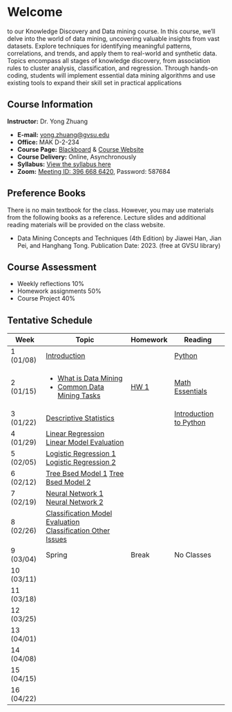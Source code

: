 # Welcome

to our Knowledge Discovery and Data mining course. In this course, we’ll delve into the world of data mining, uncovering valuable insights from vast datasets. Explore techniques for identifying meaningful patterns, correlations, and trends, and apply them to real-world and synthetic data. Topics encompass all stages of knowledge discovery, from association rules to cluster analysis, classification, and regression. Through hands-on coding, students will implement essential data mining algorithms and use existing tools to expand their skill set in practical applications

## Course Information

**Instructor:** Dr. Yong Zhuang

- <i class="fa fa-envelope"></i> **E-mail:** [yong.zhuang@gvsu.edu](mailto:yong.zhuang@gvsu.edu)
- <i class="fa fa-building"></i> **Office:** MAK D-2-234
- <i class="fa fa-book"></i> **Course Page:** [Blackboard](https://lms.gvsu.edu/) & [Course Website](https://gvsu-cis635.github.io)
- <i class="fa fa-chalkboard-teacher"></i> **Course Delivery:** Online, Asynchronously
- <i class="fa fa-book-reader"></i> **Syllabus:** [View the syllabus here](assets/pdf/syllabus.pdf)
- <i class="fa fa-video"></i> **Zoom:** [Meeting ID: 396 668 6420](https://gvsu-edu.zoom.us/j/3966686420?pwd=WGxpc0N4YWcvOU9aWGxWZGYxbXZUdz09), Password: 587684

## Preference Books

There is no main textbook for the class. However, you may use materials from the following books as a reference. Lecture slides and additional reading materials will be provided on the class website.

- Data Mining Concepts and Techniques (4th Edition) by Jiawei Han, Jian Pei, and Hanghang Tong. Publication Date: 2023. (free at GVSU library)

## Course Assessment

- Weekly reflections 10\%
- Homework assignments 50\%
- Course Project 40\%

<!-- Syllabus can be found [here](Syllabus_CIS635_F2023.pdf). -->
<!-- <iframe src="assets/pdf/syllabus.pdf" style="width:100%; height:600px;" frameborder="0"></iframe> -->

## Tentative Schedule

| Week | Topic | Homework | Reading |
| --- | --- | --- | --- |
| 1 (01/08) | [Introduction](assets/pdf/course-introduction.pdf) |  | [Python](./python-resources.md) |
| 2 (01/15) | <ul><li>[What is Data Mining](assets/pdf/data-mining-intro.pdf)</li><li>[Common Data Mining Tasks](assets/pdf/data-mining-tasks.pdf)</li></ul> | [HW 1](homeworks/1.md) | [Math Essentials](https://courses.washington.edu/css490/2012.Winter/lecture_slides/02_math_essentials.pdf) |
| 3 (01/22) | [Descriptive Statistics](assets/pdf/data-exploration-descriptive-statistics.pdf) |  | [Introduction to Python](samples/python.ipynb) |
| 4 (01/29) | [Linear Regression]() [Linear Model Evaluation]() |  |  |
| 5 (02/05) | [Logistic Regression 1]() [Logistic Regression 2]() |  |  |
| 6 (02/12) | [Tree Bsed Model 1]() [Tree Bsed Model 2]() |  |  |
| 7 (02/19) | [Neural Network 1]() [Neural Network 2]() |  |  |
| 8 (02/26) | [Classification Model Evaluation]() [Classification Other Issues]() |  |  |
| 9 (03/04) | Spring | Break | No Classes |
| 10 (03/11) |  |  |  |
| 11 (03/18) |  |  |  |
| 12 (03/25) |  |  |  |
| 13 (04/01) |  |  |  |
| 14 (04/08) |  |  |  |
| 15 (04/15) |  |  |  |
| 16 (04/22) |  |  |  |

